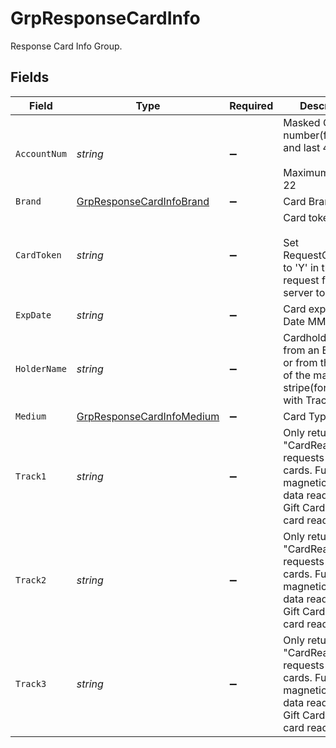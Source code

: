 # GrpResponseCardInfo

Response Card Info Group.



## Fields

| Field                                                                                                                            | Type                                                                                                                             | Required                                                                                                                         | Description                                                                                                                      | Example                                                                                                                          |
| -------------------------------------------------------------------------------------------------------------------------------- | -------------------------------------------------------------------------------------------------------------------------------- | -------------------------------------------------------------------------------------------------------------------------------- | -------------------------------------------------------------------------------------------------------------------------------- | -------------------------------------------------------------------------------------------------------------------------------- |
| `AccountNum`                                                                                                                     | *string*                                                                                                                         | :heavy_minus_sign:                                                                                                               | Masked Card number(first six and last 4 digits).<br><br/>Maximum length = 22<br/>                                                | 476173******1133                                                                                                                 |
| `Brand`                                                                                                                          | [GrpResponseCardInfoBrand](../../models/shared/GrpResponseCardInfoBrand.md)                                                      | :heavy_minus_sign:                                                                                                               | Card Brand.<br/>                                                                                                                 | Credit                                                                                                                           |
| `CardToken`                                                                                                                      | *string*                                                                                                                         | :heavy_minus_sign:                                                                                                               | Card token.<br><br/>Set RequestCardToken to 'Y' in the request for the server to return it.<br/>                                 | 18c9c75f28a04538939112fb109702fb                                                                                                 |
| `ExpDate`                                                                                                                        | *string*                                                                                                                         | :heavy_minus_sign:                                                                                                               | Card expiration Date MMYY.<br/>                                                                                                  | 1250                                                                                                                             |
| `HolderName`                                                                                                                     | *string*                                                                                                                         | :heavy_minus_sign:                                                                                                               | Cardholder's name from an EMV Card or from the Track1 of the magnetic stripe(for swipe with Track1).                             | John Doe                                                                                                                         |
| `Medium`                                                                                                                         | [GrpResponseCardInfoMedium](../../models/shared/GrpResponseCardInfoMedium.md)                                                    | :heavy_minus_sign:                                                                                                               | Card Type.<br/>                                                                                                                  | Credit                                                                                                                           |
| `Track1`                                                                                                                         | *string*                                                                                                                         | :heavy_minus_sign:                                                                                                               | Only returned for "CardRead" requests using Gift cards. Full magnetic Track I data read from a Gift Card using a card reader.<br/> | MerchantNameGiftCard                                                                                                             |
| `Track2`                                                                                                                         | *string*                                                                                                                         | :heavy_minus_sign:                                                                                                               | Only returned for "CardRead" requests using Gift cards. Full magnetic Track II data read from a Gift Card using a card reader.<br/> | 1234567890                                                                                                                       |
| `Track3`                                                                                                                         | *string*                                                                                                                         | :heavy_minus_sign:                                                                                                               | Only returned for "CardRead" requests using Gift cards. Full magnetic Track III data read from a Gift Card using a card reader.<br/> | $100                                                                                                                             |